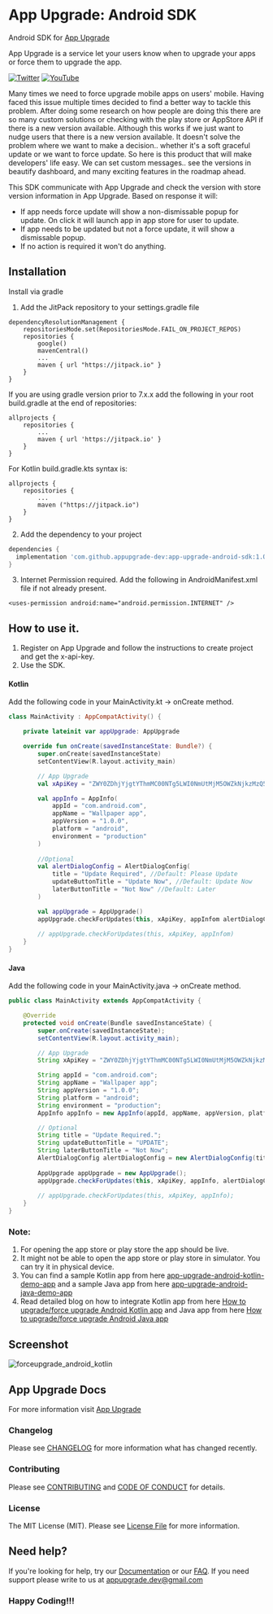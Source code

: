 # App Upgrade: Android SDK

Android SDK for [App Upgrade](https://appupgrade.dev)

App Upgrade is a service let your users know when to upgrade your apps or force them to upgrade the app.

[![Twitter](https://img.shields.io/twitter/follow/app_upgrade?style=social)](https://twitter.com/app_upgrade)
[![YouTube](https://img.shields.io/youtube/channel/subscribers/UC0ZVJPYHFVuMwEsro4VZKXw?style=social)](https://www.youtube.com/channel/UC0ZVJPYHFVuMwEsro4VZKXw)

Many times we need to force upgrade mobile apps on users' mobile. Having faced this issue multiple times decided to find a better way to tackle this problem. After doing some research on how people are doing this there are so many custom solutions or checking with the play store or AppStore API if there is a new version available. Although this works if we just want to nudge users that there is a new version available. It doesn't solve the problem where we want to make a decision.. whether it's a soft graceful update or we want to force update. So here is this product that will make developers' life easy. We can set custom messages.. see the versions in beautify dashboard, and many exciting features in the roadmap ahead.

This SDK communicate with App Upgrade and check the version with store version information in App Upgrade. Based on response it will:
- If app needs force update will show a non-dismissable popup for update. On click it will launch app in app store for user to update.
- If app needs to be updated but not a force update, it will show a dismissable popup.
- If no action is required it won't do anything.

## Installation
Install via gradle

1. Add the JitPack repository to your settings.gradle file
```
dependencyResolutionManagement {
    repositoriesMode.set(RepositoriesMode.FAIL_ON_PROJECT_REPOS)
    repositories {
        google()
        mavenCentral()
        ...
        maven { url "https://jitpack.io" }
    }
}
```
If you are using gradle version prior to 7.x.x add the following in your root build.gradle at the end of repositories:
```
allprojects {
    repositories {
        ...
        maven { url 'https://jitpack.io' }
    }
}
```

For Kotlin build.gradle.kts syntax is:
```
allprojects {
    repositories {
        ...
        maven ("https://jitpack.io")
    }
}
```

2. Add the dependency to your project
```groovy
dependencies {
  implementation 'com.github.appupgrade-dev:app-upgrade-android-sdk:1.0.1' //replace with latest version
}
```

3. Internet Permission required. Add the following in AndroidManifest.xml file if not already present.
```
<uses-permission android:name="android.permission.INTERNET" />
```

## How to use it.
1. Register on App Upgrade and follow the instructions to create project and get the x-api-key.
2. Use the SDK.

#### Kotlin
Add the following code in your MainActivity.kt -> onCreate method.

```kotlin
class MainActivity : AppCompatActivity() {

    private lateinit var appUpgrade: AppUpgrade

    override fun onCreate(savedInstanceState: Bundle?) {
        super.onCreate(savedInstanceState)
        setContentView(R.layout.activity_main)

        // App Upgrade
        val xApiKey = "ZWY0ZDhjYjgtYThmMC00NTg5LWI0NmUtMjM5OWZkNjkzMzQ5"

        val appInfo = AppInfo(
            appId = "com.android.com",
            appName = "Wallpaper app",
            appVersion = "1.0.0",
            platform = "android",
            environment = "production"
        )
        
        //Optional
        val alertDialogConfig = AlertDialogConfig(
            title = "Update Required", //Default: Please Update
            updateButtonTitle = "Update Now", //Default: Update Now
            laterButtonTitle = "Not Now" //Default: Later
        )

        val appUpgrade = AppUpgrade()
        appUpgrade.checkForUpdates(this, xApiKey, appInfom alertDialogConfig)
        
        // appUpgrade.checkForUpdates(this, xApiKey, appInfom)
    }
}
```

#### Java
Add the following code in your MainActivity.java -> onCreate method.
```java
public class MainActivity extends AppCompatActivity {

    @Override
    protected void onCreate(Bundle savedInstanceState) {
        super.onCreate(savedInstanceState);
        setContentView(R.layout.activity_main);

        // App Upgrade
        String xApiKey = "ZWY0ZDhjYjgtYThmMC00NTg5LWI0NmUtMjM5OWZkNjkzMzQ5";

        String appId = "com.android.com";
        String appName = "Wallpaper app";
        String appVersion = "1.0.0";
        String platform = "android";
        String environment = "production";
        AppInfo appInfo = new AppInfo(appId, appName, appVersion, platform, environment);

        // Optional
        String title = "Update Required.";
        String updateButtonTitle = "UPDATE";
        String laterButtonTitle = "Not Now";
        AlertDialogConfig alertDialogConfig = new AlertDialogConfig(title, updateButtonTitle, laterButtonTitle);
        
        AppUpgrade appUpgrade = new AppUpgrade();
        appUpgrade.checkForUpdates(this, xApiKey, appInfo, alertDialogConfig);
        
        // appUpgrade.checkForUpdates(this, xApiKey, appInfo);
    }
}
```

### Note:
1. For opening the app store or play store the app should be live.
2. It might not be able to open the app store or play store in simulator. You can try it in physical device.
3. You can find a sample Kotlin app from here [app-upgrade-android-kotlin-demo-app](https://github.com/appupgrade-dev/app_upgrade_android_kotlin_demo_app) and a sample Java app from here [app-upgrade-android-java-demo-app](https://github.com/appupgrade-dev/app_upgrade_android_java_demo_app)
4. Read detailed blog on how to integrate Kotlin app from here [How to upgrade/force upgrade Android Kotlin app](https://appupgrade.dev/blog/how-to-force-upgrade-android-kotlin-app) and Java app from here [How to upgrade/force upgrade Android Java app](https://appupgrade.dev/blog/how-to-force-upgrade-android-java-app)


## Screenshot
 ![forceupgrade_android_kotlin](https://raw.githubusercontent.com/appupgrade-dev/app-upgrade-assets/main/images/forceupgrade_android_kotlin.png)

## App Upgrade Docs
For more information visit [App Upgrade](https://appupgrade.dev)

### Changelog

Please see [CHANGELOG](CHANGELOG.md) for more information what has changed recently.

### Contributing

Please see [CONTRIBUTING](CONTRIBUTING.md) and [CODE OF CONDUCT](CODE_OF_CONDUCT.md) for details.

### License

The MIT License (MIT). Please see [License File](LICENSE) for more information.

## Need help?

If you're looking for help, try our [Documentation](https://appupgrade.dev/docs/) or our [FAQ](https://appupgrade.dev/docs/app-upgrade-faq).
If you need support please write to us at appupgrade.dev@gmail.com

### Happy Coding!!!
